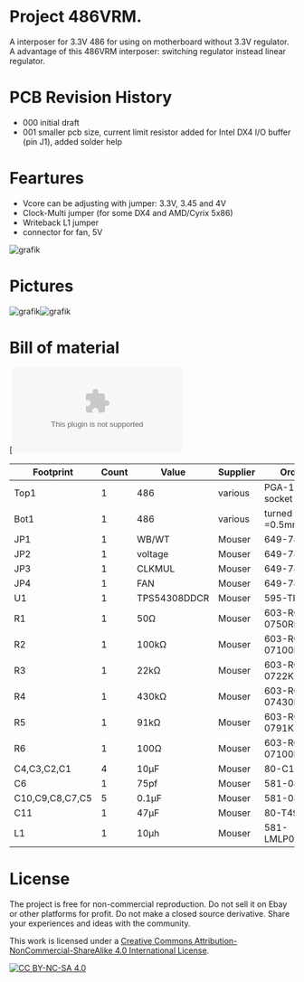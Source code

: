 # Project  486VRM.
A interposer for  3.3V 486  for using on motherboard without 3.3V regulator.
A advantage of this  486VRM interposer: switching regulator instead linear regulator.

# PCB Revision History
- 000 initial draft
- 001 smaller pcb size, current limit resistor added for Intel DX4 I/O buffer (pin J1), added solder help

# Feartures
- Vcore can be adjusting with jumper: 3.3V,  3.45 and 4V
- Clock-Multi jumper (for some DX4 and AMD/Cyrix 5x86)
- Writeback L1 jumper 
- connector for fan, 5V
  
![grafik](https://github.com/matt1187/486VRM/assets/155289528/ef8d5e7e-0f1a-4025-8efc-ea1d19ef5248)



# Pictures
![grafik](https://github.com/matt1187/486VRM/assets/155289528/72c69535-1fac-49f1-8d76-10e1ec1bf26c)![grafik](https://github.com/matt1187/486VRM/assets/155289528/73b5ebf2-bc49-44dc-86fa-6407342b29bc)

# Bill of material
[![Gerber data 001](https://github.com/matt1187/486VRM/blob/main/486VRM/Gerber/vrm_001.zip)




|Footprint|Count|Value|Supplier|Order-number|
|--------------|----|-----|-------|-----------------|
|Top1|1|486|various|PGA-168 486 168pin socket|
|Bot1|1|486|various| turned pin header, dia =0.5mm|
|JP1|1|WB/WT|Mouser|649-78511-203HLF|
|JP2|1|voltage|Mouser|649-78511-203HLF|
|JP3|1|CLKMUL|Mouser|649-78511-203HLF|
|JP4|1|FAN|Mouser|649-78511-203HLF|
|U1|1|TPS54308DDCR|Mouser|595-TPS54308DDCR|
|R1|1|50Ω|Mouser|603-RC0402JR-0750RL |
|R2|1|100kΩ|Mouser|603-RC0805JR-07100KL |
|R3|1|22kΩ|Mouser|603-RC0805JR-0722KL|
|R4|1|430kΩ|Mouser|603-RC0805JR-07430KL |
|R5|1|91kΩ|Mouser|603-RC0805JR-0791KL |
|R6|1|100Ω|Mouser|603-RC0805JR-07100RL|
|C4,C3,C2,C1|4|10µF|Mouser|80-C1206C106M3P |
|C6|1|75pf|Mouser|581-08051A750J|
|C10,C9,C8,C7,C5|5|0.1µF|Mouser|581-08055C104K|
|C11|1|47µF|Mouser|80-T491C476M010|
|L1|1|10µh|Mouser|581-LMLP07A7M100DTAS |


# License
The project is free for non-commercial reproduction. Do not sell it on Ebay or other platforms for profit. Do not make a closed source derivative. Share your experiences and ideas with the community.

This work is licensed under a [Creative Commons Attribution-NonCommercial-ShareAlike 4.0 International License][cc-by-nc-sa].

[![CC BY-NC-SA 4.0][cc-by-nc-sa-image]][cc-by-nc-sa]

[cc-by-nc-sa]: http://creativecommons.org/licenses/by-nc-sa/4.0/
[cc-by-nc-sa-image]: https://licensebuttons.net/l/by-nc-sa/4.0/88x31.png
